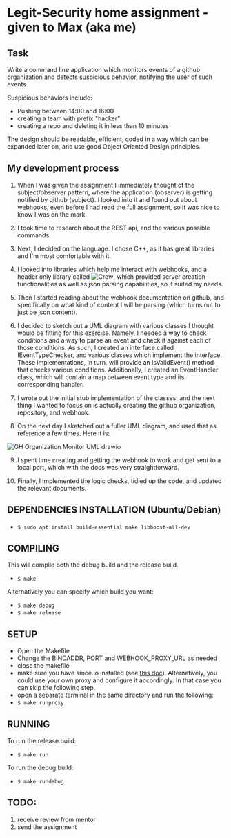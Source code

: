 # Legit-Security home assignment - given to Max (aka me)

## Task
Write a command line application which monitors events of a github organization and detects suspicious behavior, notifying the user of such events.

Suspicious behaviors include:
- Pushing between 14:00 and 16:00
- creating a team with prefix "hacker"
- creating a repo and deleting it in less than 10 minutes

The design should be readable, efficient, coded in a way which can be expanded later on, and use good Object Oriented Design principles.

## My development process

1. When I was given the assignment I immediately thought of the subject/observer pattern, where the application (observer) is getting notified by github (subject). I looked into it and found out about webhooks, even before I had read the full assignment, so it was nice to know I was on the mark.

2. I took time to research about the REST api, and the various possible commands.

3. Next, I decided on the language. I chose C++, as it has great libraries and I'm most comfortable with it.

4. I looked into libraries which help me interact with webhooks, and a header only library called ![Crow](https://crowcpp.org/master/), which provided server creation functionalities as well as json parsing capabilities, so it suited my needs.

5. Then I started reading about the webhook documentation on github, and specifically on what kind of content I will be parsing (which turns out to just be json content).

6. I decided to sketch out a UML diagram with various classes I thought would be fitting for this exercise. Namely, I needed a way to check conditions and a way to parse an event and check it against each of those conditions. As such, I created an interface called IEventTypeChecker, and various classes which implement the interface. These implementations, in turn, will provide an IsValidEvent() method that checks various conditions. Additionally, I created an EventHandler class, which will contain a map between event type and its corresponding handler.

7. I wrote out the initial stub implementation of the classes, and the next thing I wanted to focus on is actually creating the github organization, repository, and webhook. 

8. On the next day I sketched out a fuller UML diagram, and used that as reference a few times. Here it is:

![GH Organization Monitor UML drawio](https://github.com/SystemGlitch101/gh_organization_activity_monitor/assets/59316055/0306e85d-9818-4e94-ae1a-1e64c3d1751d)

9. I spent time creating and getting the webhook to work and get sent to a local port, which with the docs was very straightforward.

10. Finally, I implemented the logic checks, tidied up the code, and updated the relevant documents.

## DEPENDENCIES INSTALLATION (Ubuntu/Debian)

- `$ sudo apt install build-essential make libboost-all-dev`


## COMPILING

This will compile both the debug build and the release build.
- `$ make`

Alternatively you can specify which build you want:
- `$ make debug`
- `$ make release`


## SETUP
- Open the Makefile
- Change the BINDADDR, PORT and WEBHOOK_PROXY_URL as needed
- close the makefile
- make sure you have smee.io installed (see [this doc](https://docs.github.com/en/enterprise-cloud@latest/apps/creating-github-apps/writing-code-for-a-github-app/quickstart)). Alternatively, you could use your own proxy and configure it accordingly. In that case you can skip the following step.
- open a separate terminal in the same directory and run the following:
- `$ make runproxy`

## RUNNING
To run the release build:
- `$ make run`

To run the debug build:
- `$ make rundebug`

## TODO:
1. receive review from mentor
2. send the assignment
